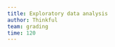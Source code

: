 ```yaml
---
title: Exploratory data analysis
author: Thinkful
team: grading
time: 120
---
```


<jupyter notebook-name="what_is_exploratory_data_analysis_02_11_19" course-code="DSBC" />
